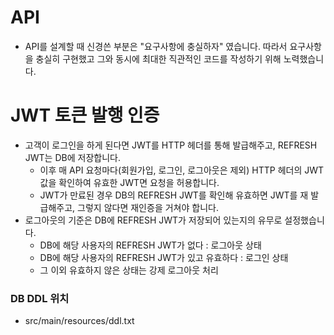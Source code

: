 # API
- API를 설계할 때 신경쓴 부분은 "요구사항에 충실하자" 였습니다. 따라서 요구사항을 충실히 구현했고 그와
동시에 최대한 직관적인 코드를 작성하기 위해 노력했습니다.

# JWT 토큰 발행 인증
- 고객이 로그인을 하게 된다면 JWT를 HTTP 헤더를 통해 발급해주고, REFRESH JWT는 DB에 저장합니다.
    - 이후 매 API 요청마다(회원가입, 로그인, 로그아웃은 제외) HTTP 헤더의 JWT 값을 확인하여 유효한 JWT면 요청을 허용합니다.
    - JWT가 만료된 경우 DB의 REFRESH JWT를 확인해 유효하면 JWT를 재 발급해주고, 그렇지 않다면 재인증을 거쳐야 합니다.
- 로그아웃의 기준은 DB에 REFRESH JWT가 저장되어 있는지의 유무로 설정했습니다.
    - DB에 해당 사용자의 REFRESH JWT가 없다 : 로그아웃 상태
    - DB에 해당 사용자의 REFRESH JWT가 있고 유효하다 : 로그인 상태
    - 그 이외 유효하지 않은 상태는 강제 로그아웃 처리 

### DB DDL 위치 
- src/main/resources/ddl.txt